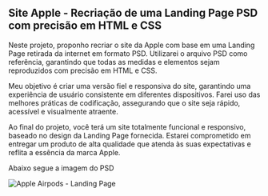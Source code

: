 ## Site Apple - Recriação de uma Landing Page PSD com precisão em HTML e CSS

Neste projeto, proponho recriar o site da Apple com base em uma Landing Page retirada da internet em formato PSD. Utilizarei o arquivo PSD como referência, garantindo que todas as medidas e elementos sejam reproduzidos com precisão em HTML e CSS.

Meu objetivo é criar uma versão fiel e responsiva do site, garantindo uma experiência de usuário consistente em diferentes dispositivos. Farei uso das melhores práticas de codificação, assegurando que o site seja rápido, acessível e visualmente atraente.


Ao final do projeto, você terá um site totalmente funcional e responsivo, baseado no design da Landing Page fornecida. Estarei comprometido em entregar um produto de alta qualidade que atenda às suas expectativas e reflita a essência da marca Apple.

Abaixo segue a imagem do PSD 

![Apple Airpods - Landing Page](https://github.com/EdCarlos-Fernandes/siteApple/assets/92828340/e0bca601-62a5-41f0-a856-74d06b5c27fe)
